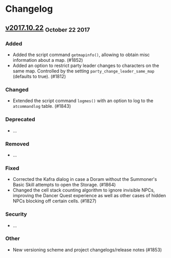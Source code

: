 # Changelog

## [v2017.10.22] <sub>October 22 2017</sub>

### Added

- Added the script command `getmapinfo()`, allowing to obtain misc information about a map. (#1852)
- Added an option to restrict party leader changes to characters on the same map. Controlled by the setting `party_change_leader_same_map` (defaults to true). (#1812)

### Changed

- Extended the script command `logmes()` with an option to log to the `atcommandlog` table. (#1843)

### Deprecated

- ...

### Removed

- ...

### Fixed

- Corrected the Kafra dialog in case a Doram without the Summoner's Basic Skill attempts to open the Storage. (#1864)
- Changed the cell stack counting algorithm to ignore invisible NPCs, improving the Dancer Quest experience as well as other cases of hidden NPCs blocking off certain cells. (#1827)

### Security

- ...

### Other

- New versioning scheme and project changelogs/release notes (#1853)

[v2017.10.22]: https://github.com/HerculesWS/Hercules/compare/6b1fe2d069cb0251bc5798767f97454ab63a47c0...v2017.10.22
